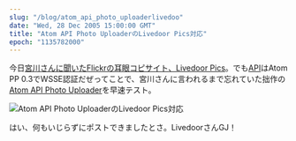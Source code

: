 ```yaml
---
slug: "/blog/atom_api_photo_uploaderlivedoo"
date: "Wed, 28 Dec 2005 15:00:00 GMT"
title: "Atom API Photo UploaderのLivedoor Pics対応"
epoch: "1135782000"
---
```


今日[宮川さんに聞いたFlickrの耳眼コピサイト、Livedoor Pics](https://blog.bulknews.net/mt/archives/001873.html)。でも[API](https://seesaawiki.jp/w/livedoor_pics/d/livedoor%20PICS%20WebService)はAtom PP 0.3でWSSE認証だぜってことで、宮川さんに言われるまで忘れていた拙作の[Atom API Photo Uploader](/blog/_atomapiphotouploader/)を早速テスト。

![Atom API Photo UploaderのLivedoor Pics対応](/images/atomlivedoor.png)

はい、何もいじらずにポストできましたとさ。LivedoorさんGJ！
